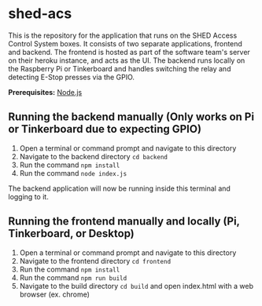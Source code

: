# shed-acs
This is the repository for the application that runs on the SHED Access Control System boxes. It consists of two separate applications, frontend and backend. 
The frontend is hosted as part of the software team's server on their heroku instance, and acts as the UI. The backend runs locally on the Raspberry Pi or Tinkerboard and handles switching 
the relay and detecting E-Stop presses via the GPIO.

**Prerequisites:** [Node.js](https://nodejs.org/en/download)

## Running the backend manually (Only works on Pi or Tinkerboard due to expecting GPIO)
1. Open a terminal or command prompt and navigate to this directory
2. Navigate to the backend directory `cd backend`
3. Run the command `npm install`
4. Run the command `node index.js`

The backend application will now be running inside this terminal and logging to it.


## Running the frontend manually and locally (Pi, Tinkerboard, or Desktop)

1. Open a terminal or command prompt and navigate to this directory
2. Navigate to the frontend directory `cd frontend`
3. Run the command `npm install`
4. Run the command `npm run build`
5. Navigate to the build directory `cd build` and open index.html with a web browser (ex. chrome)
